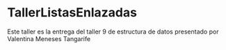 # TallerListasEnlazadas
Este taller es la entrega del taller 9 de estructura de datos
presentado por Valentina Meneses Tangarife
